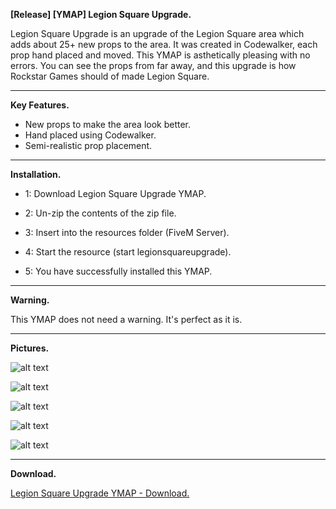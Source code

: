 **[Release] [YMAP] Legion Square Upgrade.**

Legion Square Upgrade is an upgrade of the Legion Square area which adds about 25+ new props to the area. It was created in Codewalker, each prop hand placed and moved. This YMAP is asthetically pleasing with no errors. You can see the props from far away, and this upgrade is how Rockstar Games should of made Legion Square.

---

**Key Features.**

* New props to make the area look better.
* Hand placed using Codewalker.
* Semi-realistic prop placement.

---

**Installation.**

* 1: Download Legion Square Upgrade YMAP.

* 2: Un-zip the contents of the zip file.

* 3: Insert into the resources folder (FiveM Server).

* 4: Start the resource (start legionsquareupgrade).

* 5: You have successfully installed this YMAP.

---

**Warning.**

This YMAP does not need a warning. It's perfect as it is.

---

**Pictures.**

![alt text](https://forum.cfx.re/uploads/default/original/4X/8/4/5/8454a18673b76c18b3841da15bca2654a18da14b.jpeg "1")

![alt text](https://forum.cfx.re/uploads/default/original/4X/1/5/4/154c6977fca74d42b98a17611a71dbd569c769e6.jpeg "2")

![alt text](https://forum.cfx.re/uploads/default/original/4X/2/0/5/205f6659681e1c728fc9d56be41a0d967a66cc55.jpeg "3")

![alt text](https://forum.cfx.re/uploads/default/original/4X/c/3/2/c32599292a0bd09bc626a2ecb5fe23bfc17f743c.jpeg "4")

![alt text](https://forum.cfx.re/uploads/default/original/4X/3/9/c/39c4d30db1f94339dcc68084e20886923c68d107.jpeg "5")

---

**Download.**

[Legion Square Upgrade YMAP - Download.](https://github.com/Mart475/Legion-Square-Upgrade-YMAP)
